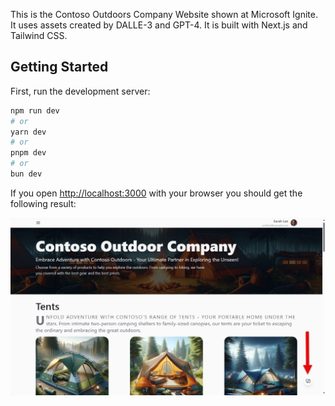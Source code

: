 This is the Contoso Outdoors Company Website shown at Microsoft Ignite. It uses assets created by DALLE-3 and GPT-4. It is built with Next.js and Tailwind CSS.

## Getting Started

First, run the development server:

```bash
npm run dev
# or
yarn dev
# or
pnpm dev
# or
bun dev
```

If you open [http://localhost:3000](http://localhost:3000) with your browser you should get the following result:

![Contoso Outdoors Home Page](images/contosoweb.png "Contoso Outdoors Home Page")
